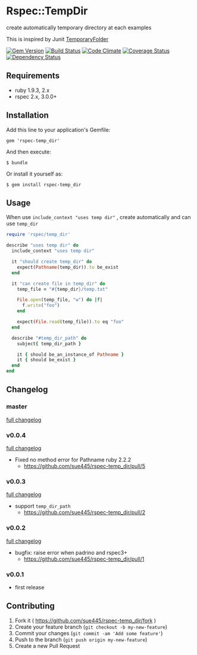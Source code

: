 # Rspec::TempDir

create automatically temporary directory at each examples

This is inspired by Junit [TemporaryFolder](http://junit.org/javadoc/4.9/org/junit/rules/TemporaryFolder.html)

[![Gem Version](https://badge.fury.io/rb/rspec-temp_dir.svg)](http://badge.fury.io/rb/rspec-temp_dir)
[![Build Status](https://travis-ci.org/sue445/rspec-temp_dir.svg)](https://travis-ci.org/sue445/rspec-temp_dir)
[![Code Climate](https://codeclimate.com/github/sue445/rspec-temp_dir.png)](https://codeclimate.com/github/sue445/rspec-temp_dir)
[![Coverage Status](https://img.shields.io/coveralls/sue445/rspec-temp_dir.svg)](https://coveralls.io/r/sue445/rspec-temp_dir)
[![Dependency Status](https://gemnasium.com/sue445/rspec-temp_dir.svg)](https://gemnasium.com/sue445/rspec-temp_dir)

## Requirements
* ruby 1.9.3, 2.x
* rspec 2.x, 3.0.0+

## Installation

Add this line to your application's Gemfile:

    gem 'rspec-temp_dir'

And then execute:

    $ bundle

Or install it yourself as:

    $ gem install rspec-temp_dir

## Usage
When use `include_context "uses temp dir"` , create automatically and can use `temp_dir`

```ruby
require 'rspec/temp_dir'

describe "uses temp dir" do
  include_context "uses temp dir"

  it "should create temp_dir" do
    expect(Pathname(temp_dir)).to be_exist
  end

  it "can create file in temp_dir" do
    temp_file = "#{temp_dir}/temp.txt"

    File.open(temp_file, "w") do |f|
      f.write("foo")
    end

    expect(File.read(temp_file)).to eq "foo"
  end

  describe "#temp_dir_path" do
    subject{ temp_dir_path }

    it { should be_an_instance_of Pathname }
    it { should be_exist }
  end
end
```

## Changelog
### master
[full changelog](http://github.com/sue445/rspec-temp_dir/compare/v0.0.4...master)

### v0.0.4
[full changelog](http://github.com/sue445/rspec-temp_dir/compare/v0.0.3...v0.0.4)

* Fixed no method error for Pathname ruby 2.2.2
  * https://github.com/sue445/rspec-temp_dir/pull/5

### v0.0.3
[full changelog](http://github.com/sue445/rspec-temp_dir/compare/v0.0.2...v0.0.3)

* support `temp_dir_path`
  * https://github.com/sue445/rspec-temp_dir/pull/2

### v0.0.2
[full changelog](http://github.com/sue445/rspec-temp_dir/compare/v0.0.1...v0.0.2)

* bugfix: raise error when padrino and rspec3+
  * https://github.com/sue445/rspec-temp_dir/pull/1

### v0.0.1
* first release

## Contributing

1. Fork it ( https://github.com/sue445/rspec-temp_dir/fork )
2. Create your feature branch (`git checkout -b my-new-feature`)
3. Commit your changes (`git commit -am 'Add some feature'`)
4. Push to the branch (`git push origin my-new-feature`)
5. Create a new Pull Request
